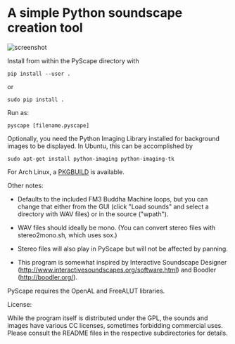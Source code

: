 A simple Python soundscape creation tool
========================================

![screenshot](https://github.com/mdoege/PyScape/raw/master/pyscape.jpg "PyScape screenshot")

Install from within the PyScape directory with

    pip install --user .

or

    sudo pip install .

Run as:

    pyscape [filename.pyscape]

Optionally, you need the Python Imaging Library installed for background images to be displayed.
In Ubuntu, this can be accomplished by

    sudo apt-get install python-imaging python-imaging-tk

For Arch Linux, a [PKGBUILD](https://aur.archlinux.org/packages/pyscape/) is available.

Other notes:

*   Defaults to the included FM3 Buddha Machine loops, but you can change that either from the GUI (click "Load sounds" and select a directory with WAV files) or in the source ("wpath").

*   WAV files should ideally be mono. (You can convert stereo files with stereo2mono.sh, which uses sox.)

*   Stereo files will also play in PyScape but will not be affected by panning.

*   This program is somewhat inspired by Interactive Soundscape Designer (http://www.interactivesoundscapes.org/software.html) and Boodler (http://boodler.org/).

PyScape requires the OpenAL and FreeALUT libraries.

License:

While the program itself is distributed under the GPL, the sounds and images have various CC licenses, sometimes forbidding commercial uses. Please consult the README files in the respective subdirectories for details.
